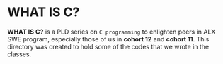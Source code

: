 # WHAT IS C?
**WHAT IS C?** is a PLD series on `C programming` to enlighten peers in ALX SWE program, especially those of us in **cohort 12** and **cohort 11**.
This directory was created to hold some of the codes that we wrote in the classes.
